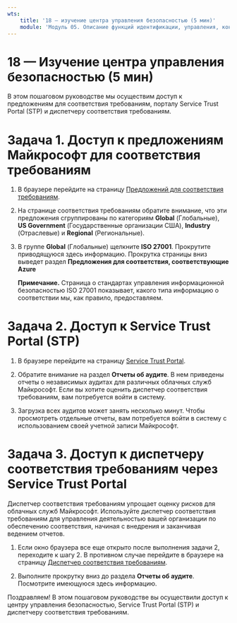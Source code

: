 ```yaml
---
wts:
    title: '18 — изучение центра управления безопасностью (5 мин)'
    module: 'Модуль 05. Описание функций идентификации, управления, конфиденциальности и соответствия требованиям'
---
```

# 18 — Изучение центра управления безопасностью (5 мин)

В этом пошаговом руководстве мы осуществим доступ к предложениям для соответствия требованиям, порталу Service Trust Portal (STP) и диспетчеру соответствия требованиям. 

# Задача 1. Доступ к предложениям Майкрософт для соответствия требованиям

1. В браузере перейдите на страницу [Предложений для соответствия требованиям](https://docs.microsoft.com/en-us/compliance/regulatory/offering-home).

2. На странице соответствия требованиям обратите внимание, что эти предложения сгруппированы по категориям **Global** (Глобальные), **US Government** (Государственные организации США), **Industry** (Отраслевые) и **Regional** (Региональные).

3. В группе **Global** (Глобальные) щелкните **ISO 27001**. Прокрутите приводящуюся здесь информацию. Прокрутка страницы вниз выведет раздел **Предложения для соответствия, соответствующие Azure**

    **Примечание.** Страница о стандартах управления информационной безопасностью ISO 27001 показывает, какого типа информацию о соответствии мы, как правило, предоставляем.


# Задача 2. Доступ к Service Trust Portal (STP)

1. В браузере перейдите на страницу [Service Trust Portal](https://servicetrust.microsoft.com/).

2. Обратите внимание на раздел **Отчеты об аудите**. В нем приведены отчеты о независимых аудитах для различных облачных служб Майкрософт. Если вы хотите оценить диспетчер соответствия требованиям, вам потребуется войти в систему.

3. Загрузка всех аудитов может занять несколько минут. Чтобы просмотреть отдельные отчеты, вам потребуется войти в систему с использованием своей учетной записи Майкрософт.


# Задача 3. Доступ к диспетчеру соответствия требованиям через Service Trust Portal

Диспетчер соответствия требованиям упрощает оценку рисков для облачных служб Майкрософт. Используйте диспетчер соответствия требованиям для управления деятельностью вашей организации по обеспечению соответствия, начиная с внедрения и заканчивая ведением отчетов. 

1. Если окно браузера все еще открыто после выполнения задачи 2, переходите к шагу 2. В противном случае перейдите в браузере на страницу [Диспетчер соответствия требованиям](https://servicetrust.microsoft.com/ComplianceManager). 

2. Выполните прокрутку вниз до раздела **Отчеты об аудите**. Посмотрите имеющуюся здесь информацию.

Поздравляем! В этом пошаговом руководстве вы осуществили доступ к центру управления безопасностью, Service Trust Portal (STP) и диспетчеру соответствия требованиям.
